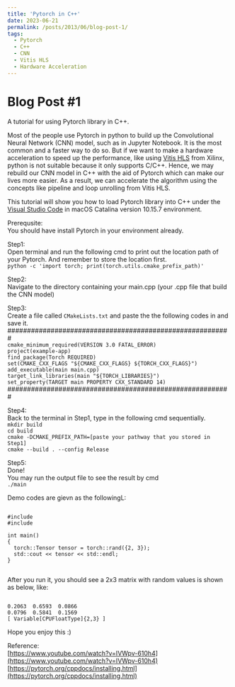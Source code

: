 ```yaml
---
title: 'Pytorch in C++'
date: 2023-06-21
permalink: /posts/2013/06/blog-post-1/
tags:
  - Pytorch
  - C++
  - CNN
  - Vitis HLS
  - Hardware Acceleration
---
```


Blog Post #1
======
A tutorial for using Pytorch library in C++.

Most of the people use Pytorch in python to build up the Convolutional Neural Network (CNN) model, such as in Jupyter Notebook. It is the most common and a faster way to do so. But if we want to make a hardware acceleration to speed up the performance, like using [Vitis HLS](https://www.xilinx.com/products/design-tools/vitis/vitis-hls.html) from Xilinx, python is not suitable because it only supports C/C++. Hence, we may rebuild our CNN model in C++ with the aid of Pytorch which can make our lives more easier. As a result, we can accelerate the algorithm using the concepts like pipeline and loop unrolling from Vitis HLS. 

This tutorial will show you how to load Pytorch library into C++ under the [Visual Studio Code](https://code.visualstudio.com/) in macOS Catalina version 10.15.7 environment. 

Prerequsite: <br>
You should have install Pytorch in your environment already. 

Step1: <br>
Open terminal and run the following cmd to print out the location path of your Pytorch. And remember to store the location first.<br>
`python -c 'import torch; print(torch.utils.cmake_prefix_path)'`

Step2:<br>
Navigate to the directory containing your main.cpp (your .cpp file that build the CNN model)

Step3:<br>
Create a file called `CMakeLists.txt` and paste the the following codes in and save it.<br>
#########################################################<br>
`cmake_minimum_required(VERSION 3.0 FATAL_ERROR)` <br>
`project(example-app)`<br>
`find_package(Torch REQUIRED)`<br>
`set(CMAKE_CXX_FLAGS "${CMAKE_CXX_FLAGS} ${TORCH_CXX_FLAGS}")`<br>
`add_executable(main main.cpp)`<br>
`target_link_libraries(main "${TORCH_LIBRARIES}")`<br>
`set_property(TARGET main PROPERTY CXX_STANDARD 14)`<br>
#########################################################

Step4:<br>
Back to the terminal in Step1, type in the following cmd sequentially.<br>
`mkdir build`<br>
`cd build`<br>
`cmake -DCMAKE_PREFIX_PATH=[paste your pathway that you stored in Step1]`<br>
`cmake --build . --config Release`

Step5:<br>
Done!<br>
You may run the output file to see the result by cmd<br>
`./main`

Demo codes are gievn as the followingL:

<pre><code>
#include <torch/torch.h>
#include <iostream>

int main() 
{
  torch::Tensor tensor = torch::rand({2, 3});
  std::cout << tensor << std::endl;
} 
               
</code></pre>

After you run it, you should see a 2x3 matrix with random values is shown as below, like:

<pre><code>
0.2063  0.6593  0.0866
0.0796  0.5841  0.1569
[ Variable[CPUFloatType]{2,3} ]           
</code></pre>

Hope you enjoy this :)

Reference:<br>
[https://www.youtube.com/watch?v=IVWpv-610h4](https://www.youtube.com/watch?v=IVWpv-610h4)<br>
[https://pytorch.org/cppdocs/installing.html](https://pytorch.org/cppdocs/installing.html)
